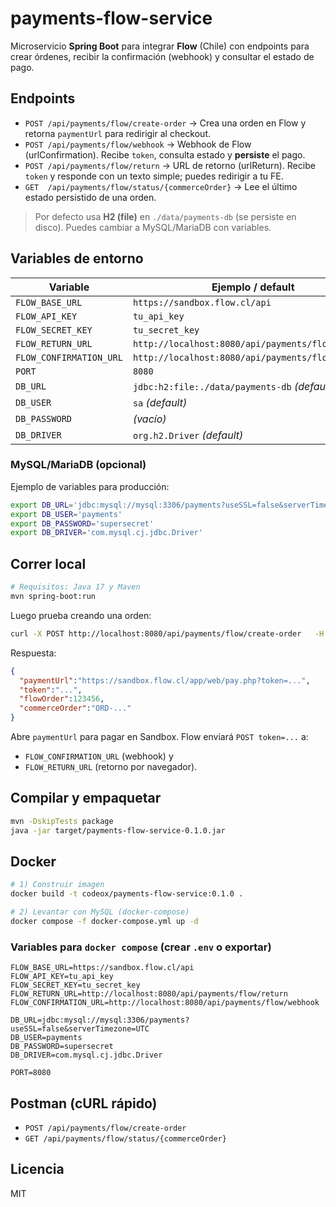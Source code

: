 # payments-flow-service

Microservicio **Spring Boot** para integrar **Flow** (Chile) con endpoints para crear órdenes,
recibir la confirmación (webhook) y consultar el estado de pago.

## Endpoints

- `POST /api/payments/flow/create-order` → Crea una orden en Flow y retorna `paymentUrl` para redirigir al checkout.
- `POST /api/payments/flow/webhook` → Webhook de Flow (urlConfirmation). Recibe `token`, consulta estado y **persiste** el pago.
- `POST /api/payments/flow/return` → URL de retorno (urlReturn). Recibe `token` y responde con un texto simple; puedes redirigir a tu FE.
- `GET  /api/payments/flow/status/{commerceOrder}` → Lee el último estado persistido de una orden.

> Por defecto usa **H2 (file)** en `./data/payments-db` (se persiste en disco). Puedes cambiar a MySQL/MariaDB con variables.

## Variables de entorno

| Variable | Ejemplo / default |
|---|---|
| `FLOW_BASE_URL` | `https://sandbox.flow.cl/api` |
| `FLOW_API_KEY` | `tu_api_key` |
| `FLOW_SECRET_KEY` | `tu_secret_key` |
| `FLOW_RETURN_URL` | `http://localhost:8080/api/payments/flow/return` |
| `FLOW_CONFIRMATION_URL` | `http://localhost:8080/api/payments/flow/webhook` |
| `PORT` | `8080` |
| `DB_URL` | `jdbc:h2:file:./data/payments-db` *(default)* |
| `DB_USER` | `sa` *(default)* |
| `DB_PASSWORD` | *(vacío)* |
| `DB_DRIVER` | `org.h2.Driver` *(default)* |

### MySQL/MariaDB (opcional)

Ejemplo de variables para producción:

```bash
export DB_URL='jdbc:mysql://mysql:3306/payments?useSSL=false&serverTimezone=UTC'
export DB_USER='payments'
export DB_PASSWORD='supersecret'
export DB_DRIVER='com.mysql.cj.jdbc.Driver'
```

## Correr local

```bash
# Requisitos: Java 17 y Maven
mvn spring-boot:run
```

Luego prueba creando una orden:

```bash
curl -X POST http://localhost:8080/api/payments/flow/create-order   -H "Content-Type: application/json"   -d '{"subject":"Plan Web Básico","amount":110000,"email":"cliente@ejemplo.cl"}'
```

Respuesta:
```json
{
  "paymentUrl":"https://sandbox.flow.cl/app/web/pay.php?token=...",
  "token":"...",
  "flowOrder":123456,
  "commerceOrder":"ORD-..."
}
```

Abre `paymentUrl` para pagar en Sandbox. Flow enviará `POST token=...` a:
- `FLOW_CONFIRMATION_URL` (webhook) y
- `FLOW_RETURN_URL` (retorno por navegador).

## Compilar y empaquetar

```bash
mvn -DskipTests package
java -jar target/payments-flow-service-0.1.0.jar
```

## Docker

```bash
# 1) Construir imagen
docker build -t codeox/payments-flow-service:0.1.0 .

# 2) Levantar con MySQL (docker-compose)
docker compose -f docker-compose.yml up -d
```

### Variables para `docker compose` (crear `.env` o exportar)

```env
FLOW_BASE_URL=https://sandbox.flow.cl/api
FLOW_API_KEY=tu_api_key
FLOW_SECRET_KEY=tu_secret_key
FLOW_RETURN_URL=http://localhost:8080/api/payments/flow/return
FLOW_CONFIRMATION_URL=http://localhost:8080/api/payments/flow/webhook

DB_URL=jdbc:mysql://mysql:3306/payments?useSSL=false&serverTimezone=UTC
DB_USER=payments
DB_PASSWORD=supersecret
DB_DRIVER=com.mysql.cj.jdbc.Driver

PORT=8080
```

## Postman (cURL rápido)

- `POST /api/payments/flow/create-order`
- `GET /api/payments/flow/status/{commerceOrder}`

## Licencia

MIT
